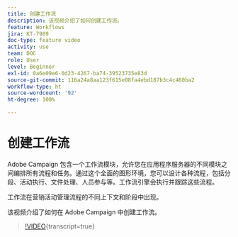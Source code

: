 ```yaml
---
title: 创建工作流
description: 该视频介绍了如何创建工作流。
feature: Workflows
jira: KT-7989
doc-type: feature video
activity: use
team: DOC
role: User
level: Beginner
exl-id: 0a6e09e6-0d23-4267-ba74-39523735e83d
source-git-commit: 116a24a8aa123f615e08fa4ebd187b3c4c460ba2
workflow-type: ht
source-wordcount: '92'
ht-degree: 100%

---
```


# 创建工作流

Adobe Campaign 包含一个工作流模块，允许您在应用程序服务器的不同模块之间编排所有流程和任务。通过这个全面的图形环境，您可以设计各种流程，包括分段、活动执行、文件处理、人员参与等。工作流引擎会执行并跟踪这些流程。

工作流在营销活动管理流程的不同上下文和阶段中出现。

该视频介绍了如何在 Adobe Campaign 中创建工作流。

>[!VIDEO](https://video.tv.adobe.com/v/25559?quality=12&learn=on){transcript=true}
